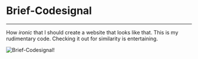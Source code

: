 # Brief-Codesignal
---
How *ironic* that I should create a website that looks like that. 
This is my rudimentary code. Checking it out for similarity is entertaining.

![Brief-Codesignal!](/main/desktop-design.jpg")
